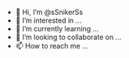 - 👋 Hi, I’m @sSnikerSs
- 👀 I’m interested in ...
- 🌱 I’m currently learning ...
- 💞️ I’m looking to collaborate on ...
- 📫 How to reach me ...

<!---
sSnikerSs/sSnikerSs is a ✨ special ✨ repository because its `README.md` (this file) appears on your GitHub profile.
You can click the Preview link to take a look at your changes.
--->
